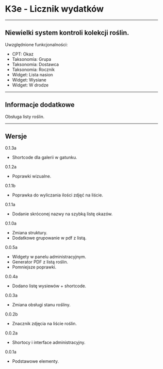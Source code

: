 
# K3e - Licznik wydatków

------------------
Niewielki system kontroli kolekcji roślin.
------------------
Uwzględnione funkcjonalności:

* CPT: Okaz
* Taksonomia: Grupa
* Taksonomia: Dostawca
* Taksonomia: Rocznik
* Widget: Lista nasion
* Widget: Wysiane
* Widget: W drodze

------------------
## Informacje dodatkowe

Obsługa listy roślin.

------------------
## Wersje
0.1.3a
- Shortcode dla galerii w gatunku.

0.1.2a
- Poprawki wizualne.

0.1.1b
- Poprawka do wyliczania ilości zdjęć na liście.

0.1.1a
- Dodanie skróconej nazwy na szybką listę okazów.

0.1.0a
- Zmiana struktury.
- Dodatkowe grupowanie w pdf z listą.

0.0.5a
- Widgety w panelu administracyjnym.
- Generator PDF z listą roślin.
- Pomniejsze poprawki.

0.0.4a
- Dodano listę wysiewów + shortcode.

0.0.3a
- Zmiana obsługi stanu rośliny.

0.0.2b
- Znacznik zdjęcia na liście roślin.

0.0.2a
- Shortocy i interface administracyjny.

0.0.1a
- Podstawowe elementy.